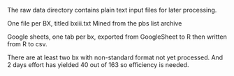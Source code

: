 The raw data directory contains plain text input files for later processing. 

One file per BX, titled bxiii.txt
Mined from the pbs list archive

Google sheets, one tab per bx, exported from GoogleSheet to R then written from R to csv.

There are at least two bx with non-standard format not yet processed. 
And 2 days effort has yielded 40 out of 163 so efficiency is needed. 
